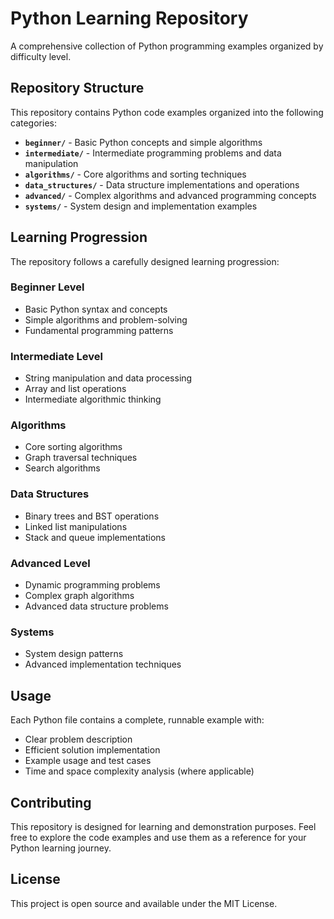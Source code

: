 # Python Learning Repository

A comprehensive collection of Python programming examples organized by difficulty level.

## Repository Structure

This repository contains Python code examples organized into the following categories:

- **`beginner/`** - Basic Python concepts and simple algorithms
- **`intermediate/`** - Intermediate programming problems and data manipulation  
- **`algorithms/`** - Core algorithms and sorting techniques
- **`data_structures/`** - Data structure implementations and operations
- **`advanced/`** - Complex algorithms and advanced programming concepts
- **`systems/`** - System design and implementation examples

## Learning Progression

The repository follows a carefully designed learning progression:

### Beginner Level
- Basic Python syntax and concepts
- Simple algorithms and problem-solving
- Fundamental programming patterns

### Intermediate Level
- String manipulation and data processing
- Array and list operations
- Intermediate algorithmic thinking

### Algorithms
- Core sorting algorithms
- Graph traversal techniques
- Search algorithms

### Data Structures
- Binary trees and BST operations
- Linked list manipulations
- Stack and queue implementations

### Advanced Level
- Dynamic programming problems
- Complex graph algorithms
- Advanced data structure problems

### Systems
- System design patterns
- Advanced implementation techniques

## Usage

Each Python file contains a complete, runnable example with:
- Clear problem description
- Efficient solution implementation
- Example usage and test cases
- Time and space complexity analysis (where applicable)

## Contributing

This repository is designed for learning and demonstration purposes. Feel free to explore the code examples and use them as a reference for your Python learning journey.

## License

This project is open source and available under the MIT License.
